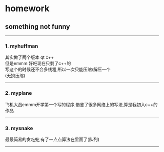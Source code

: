 # homework
something not funny
------
------

### 1. myhuffman  
其实做了两个版本 qt c++  
但是emmm  好吧现在只剩了c++的  
写这个的时候还不会多线程,所以一次只能压缩/解压一个  
(无损压缩)

------

### 2. myplane  
飞机大战emmm开学第一个写的程序,借鉴了很多网络上的写法,算是我初入c++的作品  

------

### 3. mysnake  
最最简易的贪吃蛇,有了一点点算法在里面了(队列)  

------
